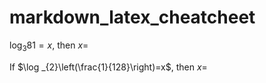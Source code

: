 # markdown_latex_cheatcheet



$\log _{3} 81=x$, then $x=$ 

If $\log _{2}\left(\frac{1}{128}\right)=x$, then $x=$

